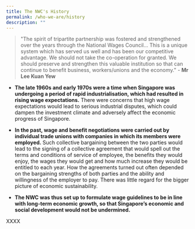 ```yaml
---
title: The NWC's History
permalink: /who-we-are/history
description: ""
---
```

> "The spirit of tripartite partnership was fostered and strengthened over the years through the National Wages Council... This is a unique system which has served us well and has been our competitive advantage. We should not take the co-operation for granted. We should preserve and strengthen this valuable institution so that can continue to benefit business, workers/unions and the economy." - **Mr Lee Kuan Yew** 

* **The late 1960s and early 1970s were a time when Singapore was undergoing a period of rapid industrialisation, which had resulted in rising wage expectations.** There were concerns that high wage expectations would lead to serious industrial disputes, which could dampen the investment climate and adversely affect the economic progress of Singapore.

* **In the past, wage and benefit negotiations were carried out by individual trade unions with companies in which its members were employed.** Such collective bargaining between the two parties would lead to the signing of a collective agreement that would spell out the terms and conditions of service of employee, the benefits they would enjoy, the wages they would get and how much increase they would be entitled to each year. How the agreements  turned out often depended on the bargaining strengths of both parties and the ability and willingness of the employer to pay. There was little regard for the bigger picture of economic sustainability.

* **The NWC was thus set up to formulate wage guidelines to be in line with long-term economic growth, so that Singapore’s economic and social development would not be undermined.**

XXXX